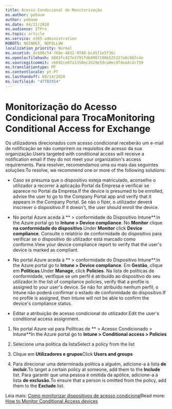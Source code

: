 ```yaml
---
title: Acesso Condicional de Monitorização
ms.author: pebaum
author: pebaum
ms.date: 04/21/2020
ms.audience: ITPro
ms.topic: article
ms.service: o365-administration
ROBOTS: NOINDEX, NOFOLLOW
localization_priority: Normal
ms.assetid: dcb86c54-769e-4832-9f88-bc45f1e5f36c
ms.openlocfilehash: 6083fc427e3791fdb0907198b525337a0c987c4e
ms.sourcegitcommit: c6692ce0fa1358ec3529e59ca0ecdfdea4cdc759
ms.translationtype: MT
ms.contentlocale: pt-PT
ms.lasthandoff: 09/14/2020
ms.locfileid: "47702914"
---
```

# <a name="monitoring-conditional-access-for-exchange"></a><span data-ttu-id="ec758-102">Monitorização do Acesso Condicional para Troca</span><span class="sxs-lookup"><span data-stu-id="ec758-102">Monitoring Conditional Access for Exchange</span></span>

<span data-ttu-id="ec758-103">Os utilizadores direcionados com acesso condicional receberão um e-mail de notificação se não cumprirem os requisitos de acesso da sua organização.</span><span class="sxs-lookup"><span data-stu-id="ec758-103">Users targeted with conditional access will receive a notification email if they do not meet your organization's access requirements.</span></span> <span data-ttu-id="ec758-104">Para resolver, recomendamos uma ou mais das seguintes soluções:</span><span class="sxs-lookup"><span data-stu-id="ec758-104">To resolve, we recommend one or more of the following solutions:</span></span>
  
- <span data-ttu-id="ec758-105">Caso se presuma que o dispositivo esteja matriculado, aconselhe o utilizador a recorrer à aplicação Portal da Empresa e verificar se aparece no Portal da Empresa.</span><span class="sxs-lookup"><span data-stu-id="ec758-105">If the device is presumed to be enrolled, advise the user to go to the Company Portal app and verify that it appears in the Company Portal.</span></span> <span data-ttu-id="ec758-106">Se não o fizer, o utilizador deverá inscrever o dispositivo.</span><span class="sxs-lookup"><span data-stu-id="ec758-106">If it doesn't, the user should enroll the device.</span></span>
    
- <span data-ttu-id="ec758-107">No portal Azure aceda à \*\* \> conformidade do Dispositivo Intune\*\*.</span><span class="sxs-lookup"><span data-stu-id="ec758-107">In the Azure portal go to **Intune \> Device compliance**.</span></span> <span data-ttu-id="ec758-108">No **Monitor** clique **na conformidade do dispositivo**.</span><span class="sxs-lookup"><span data-stu-id="ec758-108">Under **Monitor** click **Device compliance**.</span></span> <span data-ttu-id="ec758-109">Consulte o relatório de conformidade do dispositivo para verificar se o dispositivo do utilizador está marcado como conforme.</span><span class="sxs-lookup"><span data-stu-id="ec758-109">View your device compliance report to verify that the user's device is marked as compliant.</span></span> 
    
- <span data-ttu-id="ec758-110">No portal Azure aceda à \*\* \> conformidade do Dispositivo Intune\*\*.</span><span class="sxs-lookup"><span data-stu-id="ec758-110">In the Azure portal go to **Intune \> Device compliance**.</span></span> <span data-ttu-id="ec758-111">Em **Gestão**, clique em **Políticas**.</span><span class="sxs-lookup"><span data-stu-id="ec758-111">Under **Manage**, click **Policies**.</span></span> <span data-ttu-id="ec758-112">Na lista de políticas de conformidade, verifique se um perfil é atribuído ao dispositivo do seu utilizador.</span><span class="sxs-lookup"><span data-stu-id="ec758-112">In the list of compliance policies, verify that a profile is assigned to your user's device.</span></span> <span data-ttu-id="ec758-113">Se não for atribuído nenhum perfil, o Intune não poderá confirmar o estado de conformidade do dispositivo.</span><span class="sxs-lookup"><span data-stu-id="ec758-113">If no profile is assigned, then Intune will not be able to confirm the device's compliance status.</span></span> 
    
- <span data-ttu-id="ec758-114">Editar a atribuição de acesso condicional do utilizador.</span><span class="sxs-lookup"><span data-stu-id="ec758-114">Edit the user's conditional access assignment.</span></span>
    
1. <span data-ttu-id="ec758-115">No portal Azure vai para Políticas de \*\* \> Acesso Condicionado \> Intune\*\*</span><span class="sxs-lookup"><span data-stu-id="ec758-115">In the Azure portal go to **Intune \> Conditional access \> Policies**</span></span>
    
2. <span data-ttu-id="ec758-116">Selecione uma política da lista</span><span class="sxs-lookup"><span data-stu-id="ec758-116">Select a policy from the list</span></span>
    
3. <span data-ttu-id="ec758-117">Clique em **Utilizadores e grupos**</span><span class="sxs-lookup"><span data-stu-id="ec758-117">Click **Users and groups**</span></span>
    
4. <span data-ttu-id="ec758-118">Para direcionar uma determinada política a alguém, adicione-a à lista **de incluir.**</span><span class="sxs-lookup"><span data-stu-id="ec758-118">To target a certain policy at someone, add them to the **Include** list.</span></span> <span data-ttu-id="ec758-119">Para garantir que uma pessoa é omitida da apólice, adicione-a à lista **de exclusão.**</span><span class="sxs-lookup"><span data-stu-id="ec758-119">To ensure that a person is omitted from the policy, add them to the **Exclude** list.</span></span> 
    
<span data-ttu-id="ec758-120">Leia mais: [Como monitorizar dispositivos de acesso condicional](https://docs.microsoft.com/intune/conditional-access-exchange-monitor)</span><span class="sxs-lookup"><span data-stu-id="ec758-120">Read more: [How to Monitor Conditional Access devices](https://docs.microsoft.com/intune/conditional-access-exchange-monitor)</span></span>
  

